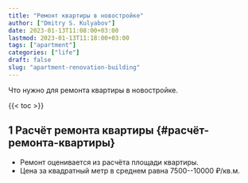 ```yaml
---
title: "Ремонт квартиры в новостройке"
author: ["Dmitry S. Kulyabov"]
date: 2023-01-13T11:08:00+03:00
lastmod: 2023-01-13T11:18:00+03:00
tags: ["apartment"]
categories: ["life"]
draft: false
slug: "apartment-renovation-building"
---
```


Что нужно для ремонта квартиры в новостройке.

<!--more-->

{{< toc >}}


## <span class="section-num">1</span> Расчёт ремонта квартиры {#расчёт-ремонта-квартиры}

-   Ремонт оценивается из расчёта площади квартиры.
-   Цена за квадратный метр в среднем равна 7500--10000 ₽/кв.м.
